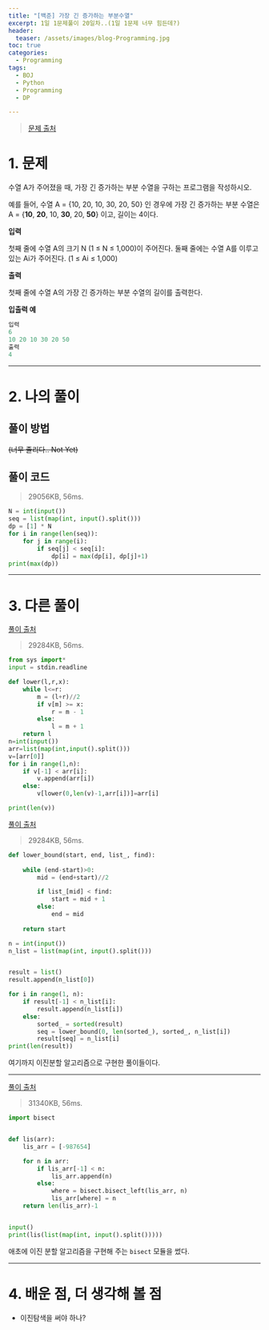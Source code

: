 ```yaml
---
title: "[백준] 가장 긴 증가하는 부분수열"
excerpt: 1일 1문제풀이 20일차..(1일 1문제 너무 힘든데?)
header:
  teaser: /assets/images/blog-Programming.jpg
toc: true
categories:
  - Programming
tags:
  - BOJ
  - Python
  - Programming
  - DP

---
```






> [문제 출처](https://www.acmicpc.net/problem/11053)



# 1. 문제



수열 A가 주어졌을 때, 가장 긴 증가하는 부분 수열을 구하는 프로그램을 작성하시오.

예를 들어, 수열 A = {10, 20, 10, 30, 20, 50} 인 경우에 가장 긴 증가하는 부분 수열은 A = {**10**, **20**, 10, **30**, 20, **50**} 이고, 길이는 4이다.



**입력**

첫째 줄에 수열 A의 크기 N (1 ≤ N ≤ 1,000)이 주어진다. 둘째 줄에는 수열 A를 이루고 있는 Ai가 주어진다. (1 ≤ Ai ≤ 1,000)

**출력**

첫째 줄에 수열 A의 가장 긴 증가하는 부분 수열의 길이를 출력한다.



**입출력 예**

```python
입력
6
10 20 10 30 20 50
출력
4
```



---

# 2. 나의 풀이 



## 풀이 방법



~~(너무 졸리다.. Not Yet)~~





## 풀이 코드


> 29056KB, 56ms.

```python
N = int(input())
seq = list(map(int, input().split()))
dp = [1] * N
for i in range(len(seq)):
    for j in range(i):
        if seq[j] < seq[i]:
            dp[i] = max(dp[i], dp[j]+1)
print(max(dp))
```





---



# 3. 다른 풀이



[풀이 출처](https://www.acmicpc.net/source/12868262)

> 29284KB, 56ms.

```python
from sys import*
input = stdin.readline

def lower(l,r,x):
    while l<=r:
        m = (l+r)//2
        if v[m] >= x:
            r = m - 1
        else:
            l = m + 1
    return l
n=int(input())
arr=list(map(int,input().split()))
v=[arr[0]]
for i in range(1,n):
    if v[-1] < arr[i]:
        v.append(arr[i])
    else:
        v[lower(0,len(v)-1,arr[i])]=arr[i]

print(len(v))
```

 

[풀이 출처](https://www.acmicpc.net/source/17559044)

> 29284KB, 56ms.

```python
def lower_bound(start, end, list_, find):
     
    while (end-start)>0:
        mid = (end+start)//2

        if list_[mid] < find:
            start = mid + 1
        else:
            end = mid
    
    return start

n = int(input())
n_list = list(map(int, input().split()))


result = list()
result.append(n_list[0])

for i in range(1, n):
    if result[-1] < n_list[i]:
        result.append(n_list[i])
    else:
        sorted_ = sorted(result)
        seq = lower_bound(0, len(sorted_), sorted_, n_list[i])
        result[seq] = n_list[i]
print(len(result))
```



 여기까지 이진분할 알고리즘으로 구현한 풀이들이다.

---



[풀이 출처](https://www.acmicpc.net/source/18341659)

> 31340KB, 56ms.

```python
import bisect


def lis(arr):
    lis_arr = [-987654]

    for n in arr:
        if lis_arr[-1] < n:
            lis_arr.append(n)
        else:
            where = bisect.bisect_left(lis_arr, n)
            lis_arr[where] = n
    return len(lis_arr)-1


input()
print(lis(list(map(int, input().split()))))
```



 애초에 이진 분할 알고리즘을 구현해 주는 `bisect` 모듈을 썼다.





---

# 4. 배운 점, 더 생각해 볼 점



* 이진탐색을 써야 하나?

